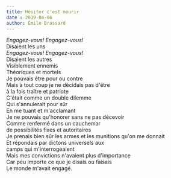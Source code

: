 ```yaml
---
title: Hésiter c'est mourir
date : 2019-04-06
author: Émile Brassard
---
```


_Engagez-vous! Engagez-vous!_\
Disaient les uns\
_Engagez-vous! Engagez-vous!_\
Disaient les autres\
Visiblement ennemis\
Théoriques et mortels\
Je pouvais être pour ou contre\
Mais à tout coup je ne décidais pas d'être\
à la fois traître et patriote\
C'était comme un double dilemme\
Qui s'annulerait pour sûr\
En me tuant et m'acclamant\
Je ne pouvais qu'honorer sans ne pas décevoir\
Comme renfermé dans un cauchemar\
de possibilités fixes et autoritaires\
Je prenais bien sûr les armes et les munitions qu'on me donnait\
Et répondais par dictons universels aux\
camps qui m'interrogeaient\
Mais mes convictions n'avaient plus d'importance\
Car peu importe ce que je disais ou faisais\
Le monde m'avait engagé.
